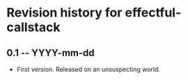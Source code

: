 # Revision history for effectful-callstack

## 0.1 -- YYYY-mm-dd

* First version. Released on an unsuspecting world.
